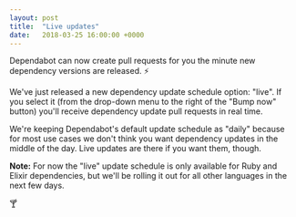 ```yaml
---
layout: post
title:  "Live updates"
date:   2018-03-25 16:00:00 +0000
---
```


Dependabot can now create pull requests for you the minute new dependency
versions are released. ⚡️

We've just released a new dependency update schedule option: "live". If you
select it (from the drop-down menu to the right of the "Bump now" button) you'll
receive dependency update pull requests in real time.

We're keeping Dependabot's default update schedule as "daily" because for most
use cases we don't think you want dependency updates in the middle of the day.
Live updates are there if you want them, though.

**Note:** For now the "live" update schedule is only available for Ruby and
Elixir dependencies, but we'll be rolling it out for all other languages in the
next few days.

🍸
